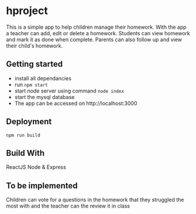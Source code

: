 # hproject
This is a simple app to help children manage their homework. With the app a teacher can add, edit or delete a homework. Students can view homework and mark it as done when complete. Parents can also follow up and view their child's homework.

## Getting started
- install all dependancies
- run `npm start`
- start node server using command `node index`
- start the mysql database
- The app can be accessed on http://localhost:3000

## Deployment
`npm run build`

## Build With
ReactJS
Node & Express

## To be implemented
Children can vote for a questions in the homework that they struggled the most with and the teacher can the review it in class
